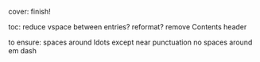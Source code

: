 cover:
  finish!

toc:
  reduce vspace between entries? reformat?
  remove Contents header

to ensure:
  spaces around ldots except near punctuation
  no spaces around em dash
